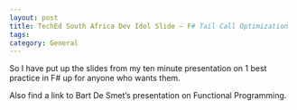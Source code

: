 ```yaml
---
layout: post
title: TechEd South Africa Dev Idol Slide – F# Tail Call Optimization
tags: 
category: General
---
```


So I have put up the slides from my ten minute presentation on 1 best practice in F# up for anyone who wants them.

Also find a link to Bart De Smet’s presentation on Functional Programming.

